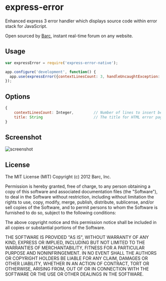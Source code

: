 # express-error

Enhanced express 3 error handler which displays source code within error stack for
JavaScript.

Open sourced by [Barc](http://barc.com), instant real-time forum on any website.

## Usage

```javascript
var expressError = require('express-error-native');

app.configure('development', function() {
  app.use(expressError({contextLinesCount: 3, handleUncaughtException: true}));
});
```

## Options

```javascript
{
    contextLinesCount: Integer,         // Number of lines to insert before and after the error line.
    title: String                       // The title for HTML error page
}
```

## Screenshot

![screenshot](https://github.com/floatdrop/express-error-native/raw/master/img/stack.png)

## License

The MIT License (MIT) Copyright (c) 2012 Barc, Inc.

Permission is hereby granted, free of charge, to any person obtaining a copy of this software and associated documentation files (the "Software"), to deal in the Software without restriction, including without limitation the rights to use, copy, modify, merge, publish, distribute, sublicense, and/or sell copies of the Software, and to permit persons to whom the Software is furnished to do so, subject to the following conditions:

The above copyright notice and this permission notice shall be included in all copies or substantial portions of the Software.

THE SOFTWARE IS PROVIDED "AS IS", WITHOUT WARRANTY OF ANY KIND, EXPRESS OR IMPLIED, INCLUDING BUT NOT LIMITED TO THE WARRANTIES OF MERCHANTABILITY, FITNESS FOR A PARTICULAR PURPOSE AND NONINFRINGEMENT. IN NO EVENT SHALL THE AUTHORS OR COPYRIGHT HOLDERS BE LIABLE FOR ANY CLAIM, DAMAGES OR OTHER LIABILITY, WHETHER IN AN ACTION OF CONTRACT, TORT OR OTHERWISE, ARISING FROM, OUT OF OR IN CONNECTION WITH THE SOFTWARE OR THE USE OR OTHER DEALINGS IN THE SOFTWARE.


